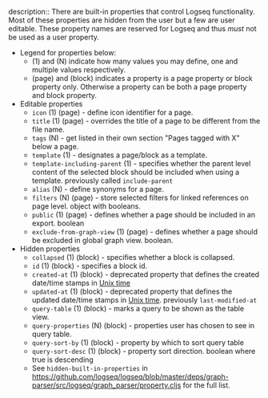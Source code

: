 description:: There are built-in properties that control Logseq functionality. Most of these properties are hidden from the user but a few are user editable. These property names are reserved for Logseq and thus _must_ not be used as a user property.

- Legend for properties below:
	- (1) and (N) indicate how many values you may define, one and multiple values respectively.
	- (page) and (block) indicates a property is a page property or block property only. Otherwise a property can be both a page property and block property.
- Editable properties
	- `icon` (1) (page) - define icon identifier for a page.
	- `title` (1) (page) - overrides the title of a page to be different from the file name.
	- `tags` (N) - get listed in their own section "Pages tagged with X" below a page.
	- `template` (1) - designates a page/block as a template.
	- `template-including-parent` (1) - specifies whether the parent level content of the selected block should be included when using a template. previously called `include-parent`
	- `alias` (N) - define synonyms for a page.
	- `filters` (N) (page) - store selected filters for linked references on page level. object with booleans.
	- `public` (1) (page) - defines whether a page should be included in an export. boolean
	- `exclude-from-graph-view` (1) (page) - defines whether a page should be excluded in global graph view. boolean.
- Hidden properties
	- `collapsed` (1) (block) - specifies whether a block is collapsed.
	- `id` (1) (block) - specifies a block id.
	- `created-at` (1) (block) - deprecated property that defines the created date/time stamps in [Unix time](https://en.wikipedia.org/wiki/Unix_time)
	- `updated-at` (1) (block) - deprecated property that defines the updated date/time stamps in [Unix time](https://en.wikipedia.org/wiki/Unix_time). previously `last-modified-at`
	- `query-table` (1) (block) - marks a query to be shown as the table view.
	- `query-properties` (N) (block) - properties user has chosen to see in query table.
	- `query-sort-by` (1) (block) - property by which to sort query table
	- `query-sort-desc` (1) (block) - property sort direction. boolean where true is descending
	- See `hidden-built-in-properties` in https://github.com/logseq/logseq/blob/master/deps/graph-parser/src/logseq/graph_parser/property.cljs for the full list.